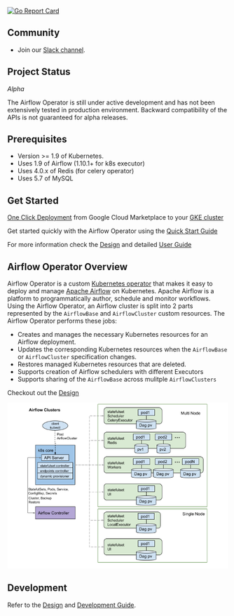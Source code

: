 [![Go Report Card](https://goreportcard.com/badge/github.com/apache/airflow-on-k8s-operator)](https://goreportcard.com/report/github.com/apache/airflow-on-k8s-operator)

## Community

* Join our [Slack channel](https://kubernetes.slack.com/messages/CC1UAMYSV).

## Project Status

*Alpha*

The Airflow Operator is still under active development and has not been extensively tested in production environment. Backward compatibility of the APIs is not guaranteed for alpha releases.

## Prerequisites
* Version >= 1.9 of Kubernetes.
* Uses 1.9 of Airflow (1.10.1+ for k8s executor)
* Uses 4.0.x of Redis (for celery operator)
* Uses 5.7 of MySQL

## Get Started

[One Click Deployment](https://console.cloud.google.com/marketplace/details/google/airflow-operator) from Google Cloud Marketplace to your [GKE cluster](https://cloud.google.com/kubernetes-engine/)

Get started quickly with the Airflow Operator using the [Quick Start Guide](docs/quickstart.md)

For more information check the [Design](docs/design.md) and detailed [User Guide](docs/userguide.md)

## Airflow Operator Overview
Airflow Operator is a custom [Kubernetes operator](https://coreos.com/blog/introducing-operators.html) that makes it easy to deploy and manage [Apache Airflow](https://airflow.apache.org/) on Kubernetes. Apache Airflow is a platform to programmatically author, schedule and monitor workflows. Using the Airflow Operator, an Airflow cluster is split into 2 parts represented by the `AirflowBase` and `AirflowCluster` custom resources.
The Airflow Operator performs these jobs:
* Creates and manages the necessary Kubernetes resources for an Airflow deployment.
* Updates the corresponding Kubernetes resources when the `AirflowBase` or `AirflowCluster` specification changes.
* Restores managed Kubernetes resources that are deleted.
* Supports creation of Airflow schedulers with different Executors
* Supports sharing of the `AirflowBase` across mulitple `AirflowClusters`

Checkout out the [Design](docs/design.md)

![Airflow Cluster](docs/airflow-cluster.png)


## Development

Refer to the [Design](docs/design.md) and [Development Guide](docs/development.md).
